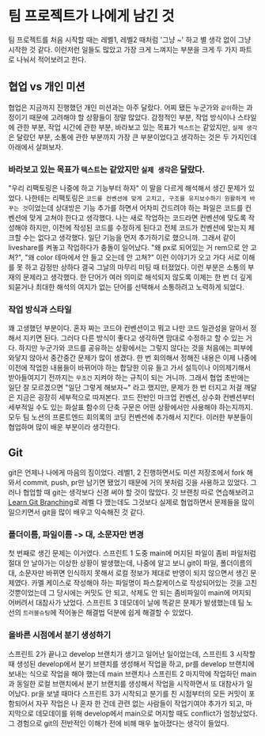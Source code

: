 # 팀 프로젝트가 나에게 남긴 것

팀 프로젝트를 처음 시작할 때는 레벨1, 레벨2 때처럼 '그냥 ~' 하고 별 생각 없이 그냥 시작한 것 같다. 이런저런 일들도 많았고
가장 크게 느껴지는 부분을 크게 두 가지 파트로 나눠서 적어보려고 한다.

## 협업 vs 개인 미션

협업은 지금까지 진행했던 개인 미션과는 아주 달랐다. 어찌 됐든 누군가와 `같이`하는 과정이기 때문에 고려해야 할 상황들이 정말 많았다. 감정적인 부분, 작업 방식이나 스타일에 관한 부분, 작업 시간에 관한 부분, 바라보고 있는 목표가 `텍스트`는 같았지만, `실제 생각`은 달랐던 부분, 소통에 관한 부분까지 가장 큰 부분이었다고 생각하는 것은 두 가지인데 아래에서 살펴보자.

### 바라보고 있는 목표가 `텍스트`는 같았지만 `실제 생각`은 달랐다.

"우리 리팩토링은 나중에 하고 기능부터 하자" 이 말을 다르게 해석해서 생긴 문제가 있었다. 나한테는 리팩토링은 `코드를 컨벤션에 맞게 고치고, 구조를 유지보수하기 원활하게 바꾸는 것`이었는데 상대방은 기능 추가를 하면서 어차피 건드려야 하는 파일은 코드를 컨벤션에 맞게 고쳐야 한다고 생각했다.
나는 새로 작업하는 코드라면 컨벤션에 맞도록 작성해야 하지만, 이전에 작성된 코드를 수정하게 된다고 전체 코드가 컨벤션에 맞는지 체크할 수는 없다고 생각했다. 일단 기능을 먼저 추가하기로 했으니까. 그래서 같이 liveshare를 켜놓고 작업하다가 충돌이 일어났다.
"왜 px로 되어있는 거 rem으로 안 고쳐?", "왜 color 테마에서 안 들고 오는데 안 고쳐?" 이런 이야기가 오고 가다 서로 이해를 못 하고 감정만 상하다 결국 그날의 마무리 미팅 때 터졌었다.
이런 부분은 소통의 부재의 문제라고 생각했다. 한 단어가 여러 의미로 해석되지 않도록 이제는 한 번 더 깊게 되묻거나 최대한 해석의 여지가 없는 단어를 선택해서 소통하려고 노력하게 되었다.

### 작업 방식과 스타일

꽤 고생했던 부분이다. 혼자 짜는 코드야 컨벤션이고 뭐고 나만 코드 일관성을 알아서 정해서 지키면 된다. 그러다 다른 방식이 좋다고 생각하면 맘대로 수정하고 할 수 있는 거다. 하지만 누군가와 코드를 공유하는 상황에서는 그렇지 않다는 것을 처음에는 피부에 와닿지 않아서 중간중간 문제가 많이 생겼다. 한 번 회의해서 정해진 내용은 이제 나중에 이전에 작업한 내용들이 바뀌어야 하는 합당한 이유 들고 가서 설득이나 이의제기해서 받아들여지기 전까지는 `무조건` 지켜야 하는 규칙이 되는 거니까.
그래서 협업 초반에는 일단 잘 모르겠으면 "일단 그렇게 해보자~" 라고 했지만, 문제가 한 번 터지고 저걸 깨달은 지금은 굉장히 세부적으로 따져본다. 코드 전반인 마크업 컨벤션, 상수화 컨벤션부터 세부적일 수도 있는 화살표 함수의 단축 구문은 어떤 상황에서만 사용해야 하는지까지. 모두 팀 노션의 프론트엔드 회의록의 코딩 컨벤션에 추가해서 지킨다.
이러한 부분들이 협업하며 많이 배운 부분이라 생각한다.

## Git

git은 언제나 나에게 마음의 짐이었다. 레벨1, 2 진행하면서도 미션 저장조에서 fork 해와서 commit, push, pr만 남기면 됐었기 때문에 거의 봇처럼 깃을 사용하고 있었다.
그러나 협업할 때 git는 생각보다 신경 써야 할 것이 많았다. 깃 브랜칭 따로 연습해보려고 [Learn Git Branching](https://learngitbranching.js.org/?locale=ko)로 레벨 다 깼는데도 그것보다 실제로 협업하면서 문제들을 많이 일으키면서 git을 많이 배우고 익숙해진 것 같다.

### 폴더이름, 파일이름 -> 대, 소문자만 변경

첫 번째로 생긴 문제는 이거였다. 스프린트 1 도중 main에 머지된 파일이 좀비 파일처럼 절대 안 날아가는 이상한 상황이 발생했는데, 나중에 알고 보니 git이 파일, 폴더이름의 대, 소문자만 바뀌면 인식하지 못해서 로컬 정보가 제대로 반영이 되지 않으면서 생긴 문제였다.
카멜 케이스로 작성해야 하는 파일명이 파스칼케이스로 작성되어있는 것을 고친 것뿐이었는데 그 당시에는 커밋도 안 되고, 삭제도 안 되는 좀비파일이 main에 머지되어버려서 대참사가 났었다. 스프린트 3 데모데이 날에 똑같은 문제가 발생했는데 팀 노선의 `트러블슈팅`에 적어놓은 해결법 덕분에 쉽게 해결할 수 있었다.

### 올바른 시점에서 분기 생성하기

스프린트 2가 끝나고 develop 브랜치가 생기고 일어난 일이었는데, 스프린트 3 시작할 때 생성된 develop에서 분기 브랜치를 생성해서 작업을 하고, pr를 develop 브랜치에 보내는 식으로 작업을 해야 했는데 main 브랜치나 스프린트 2 마지막에 작업하던 main과 동일한 로컬 브랜치에서 분기 브랜치를 생성해서 작업을 시작하면서 또 대참사가 일어났다.
pr을 보낼 때마다 스프린트 3가 시작되고 분기를 친 시점부터의 모든 커밋이 포함되어서 자꾸 작업은 나 혼자 한 건데 관련 없는 사람들이 작업기여야 추가가 되고, 마지막으로 데모데이를 위해 develop에서 main으로 머지할 때도 conflict가 엄청났었다. 그 경험으로 git의 전반적인 이해가 전에 비해 매우 높아졌다는 생각이 들었다.
